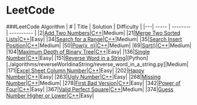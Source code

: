 LeetCode
========

###LeetCode Algorithm
| # | Title | Solution | Difficulty |
|---| ----- | -------- | ---------- |
|2|[Add Two Numbers](https://leetcode.com/problems/add-two-numbers/)|[C++](./algorithms/addTwoNumbers/add_two_numbers.cc)|Medium|
|21|[Merge Two Sorted Lists](https://leetcode.com/problems/merge-two-sorted-lists/)|[C++](./algorithms/mergeTwoSortedLists/merge_two_sorted_lists.cc)|Easy|
|34|[Search for a Range](https://leetcode.com/problems/search-for-a-range/)|[C++](./algorithms/searchForARange/search_for_a_range.cc)|Medium|
|35|[Search Insert Position](https://leetcode.com/problems/search-insert-position/)|[C++](./algorithms/searchInsertPosition/search_insert_position.cc)|Medium|
|50|[Pow(x, n)](https://leetcode.com/problems/powx-n/)|[C++](./algorithms/powxN/powx_n.cc)|Medium|
|69|[Sqrt()](https://leetcode.com/problems/sqrtx/)|[C++](./algorithms/sqrtX/sqrt_x.cc)|Medium|
|104|[Maximum Depth of Binary Tree](https://leetcode.com/problems/maximum-depth-of-binary-tree/)|[C++](./algorithms/maximumDepthOfBinaryTree/maximum_depth_of_binary_tree.cc)|Easy|
|136|[Single Number](https://leetcode.com/problems/single-number/)|[C++](./algorithms/singleNumber/single_number.cc)|Easy|
|151|[Reverse Word in a String](https://leetcode.com/problems/reverse-words-in-a-string/)|[Python][./algorithms/reverseWorldinaString/reverse_word_in_a_string.py]|Medium|
|171|[Excel Sheet Column Number](https://oj.leetcode.com/problems/excel-sheet-column-number/)|[C++](./algorithms/excelSheetColumnNumber/excel_sheet_column_number.cc)|Easy|
|202|[Happy Number](https://leetcode.com/problems/happy-number/)|[C++](./algorithms/happyNumber/happy_number.cc)|Easy|
|263|[Ugly Number](https://leetcode.com/problems/ugly-number/)|[C++](./algorithms/uglyNumber/ugly_number.cc)|Easy|
|268|[Missing Number](https://leetcode.com/problems/missing-number/)|[C++](./algorithms/missingNumber/missing_number.cc)|Medium|
|278|[First Bad Version](https://leetcode.com/problems/first-bad-version/)|[C++](./algorithms/firstBadVersion/first_bad_version.cc)|Easy|
|342|[Power of Four](https://leetcode.com/problems/power-of-four/)|[C++](./algorithms/powerOfFour/power_of_four.cc)|Easy|
|367|[Valid Perfect Square](https://leetcode.com/problems/valid-perfect-square/)|[C++](./algorithms/validPerfectSquare/valid_perfect_square.cc)|Medium|
|374|[Guess Number Higher or Lower](https://leetcode.com/problems/guess-number-higher-or-lower/)|[C++](./algorithms/guessNumberHigherorLower/guess_number_higher_or_lower.cc)|Easy|


